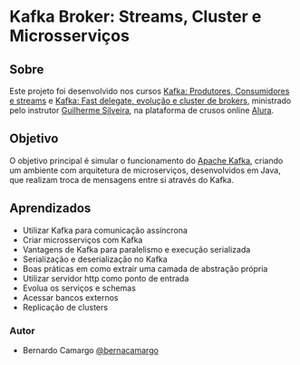 # Kafka Broker: Streams, Cluster e Microsserviços

## Sobre

Este projeto foi desenvolvido nos cursos [Kafka: Produtores, Consumidores e streams](https://cursos.alura.com.br/course/kafka-introducao-a-streams-em-microservicos) e [Kafka: Fast delegate, evolução e cluster de brokers](https://cursos.alura.com.br/course/kafka-cluster-de-microservicos), ministrado pelo instrutor [Guilherme Silveira](https://cursos.alura.com.br/user/guilherme-silveira), na plataforma de crusos online [Alura](https://alura.com.br).

## Objetivo

O objetivo principal é simular o funcionamento do [Apache Kafka](https://kafka.apache.org/), criando um ambiente com arquitetura de microserviços, desenvolvidos em Java, que realizam troca de mensagens entre si através do Kafka.

## Aprendizados

- Utilizar Kafka para comunicação assíncrona
- Criar microsserviços com Kafka
- Vantagens de Kafka para paralelismo e execução serializada
- Serialização e deserialização no Kafka
- Boas práticas em como extrair uma camada de abstração própria
- Utilizar servidor http como ponto de entrada
- Evolua os serviços e schemas
- Acessar bancos externos
- Replicação de clusters

### Autor
- Bernardo Camargo [@bernacamargo](https://github.com/bernacamargo)

